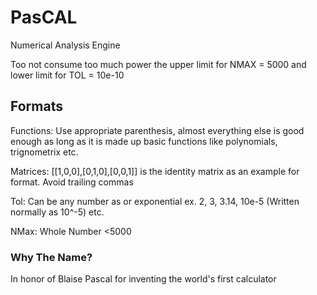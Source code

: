 # PasCAL
 Numerical Analysis Engine

 Too not consume too much power the upper limit for NMAX = 5000 and lower limit for TOL = 10e-10

 ## Formats

 Functions: Use appropriate parenthesis, almost everything else is good enough as long as it is made up basic functions like polynomials, trignometrix etc.

 Matrices: [[1,0,0],[0,1,0],[0,0,1]] is the identity matrix as an example for format. Avoid trailing commas

 Tol: Can be any number as or exponential ex. 2, 3, 3.14, 10e-5 (Written normally as 10^-5) etc.

 NMax: Whole Number <5000


### Why The Name?

In honor of Blaise Pascal for inventing the world's first calculator